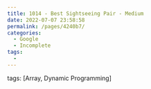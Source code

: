 ```yaml
---
title: 1014 - Best Sightseeing Pair - Medium
date: 2022-07-07 23:58:58
permalink: /pages/4240b7/
categories:
  - Google
  - Incomplete
tags:
  - 
---
```

tags: [Array, Dynamic Programming]